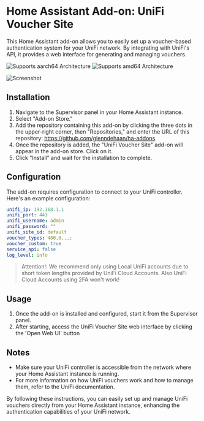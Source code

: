 # Home Assistant Add-on: UniFi Voucher Site

This Home Assistant add-on allows you to easily set up a voucher-based authentication system for your UniFi network. By integrating with UniFi's API, it provides a web interface for generating and managing vouchers.

![Supports aarch64 Architecture][aarch64-shield]
![Supports amd64 Architecture][amd64-shield]

![Screenshot](https://github.com/glenndehaan/ha-addons/assets/7496187/f94ce414-0987-4469-9cdd-3348520e65e5)

## Installation

1. Navigate to the Supervisor panel in your Home Assistant instance.
2. Select "Add-on Store."
3. Add the repository containing this add-on by clicking the three dots in the upper-right corner, then "Repositories," and enter the URL of this repository: https://github.com/glenndehaan/ha-addons.
4. Once the repository is added, the "UniFi Voucher Site" add-on will appear in the add-on store. Click on it.
5. Click "Install" and wait for the installation to complete.

## Configuration

The add-on requires configuration to connect to your UniFi controller. Here's an example configuration:

```yaml
unifi_ip: 192.168.1.1
unifi_port: 443
unifi_username: admin
unifi_password: ""
unifi_site_id: default
voucher_types: 480,0,,,;
voucher_custom: true
service_api: false
log_level: info
```

> Attention!: We recommend only using Local UniFi accounts due to short token lengths provided by UniFi Cloud Accounts. Also UniFi Cloud Accounts using 2FA won't work!

## Usage

1. Once the add-on is installed and configured, start it from the Supervisor panel.
2. After starting, access the UniFi Voucher Site web interface by clicking the 'Open Web UI' button

## Notes

* Make sure your UniFi controller is accessible from the network where your Home Assistant instance is running.
* For more information on how UniFi vouchers work and how to manage them, refer to the UniFi documentation.

By following these instructions, you can easily set up and manage UniFi vouchers directly from your Home Assistant instance, enhancing the authentication capabilities of your UniFi network.

[aarch64-shield]: https://img.shields.io/badge/aarch64-yes-green.svg
[amd64-shield]: https://img.shields.io/badge/amd64-yes-green.svg
[armhf-shield]: https://img.shields.io/badge/armhf-yes-green.svg
[armv7-shield]: https://img.shields.io/badge/armv7-yes-green.svg
[i386-shield]: https://img.shields.io/badge/i386-yes-green.svg
